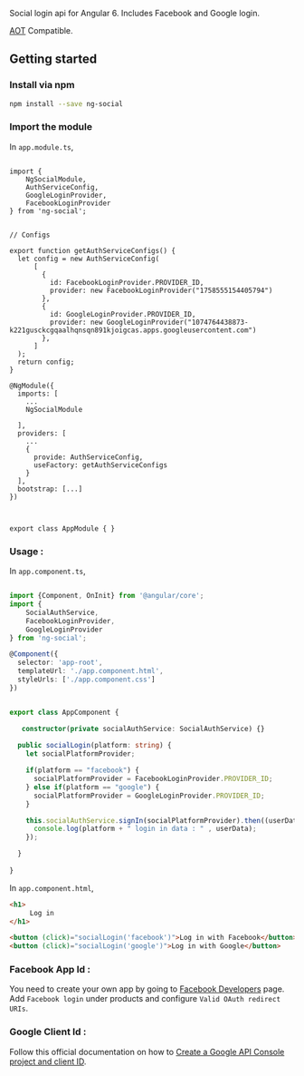 Social login api for Angular 6. Includes Facebook and Google login.  

[AOT](https://angular.io/guide/aot-compiler) Compatible.


## Getting started


### Install via npm 

```sh
npm install --save ng-social
```

### Import the module

In `app.module.ts`,

```

import { 
	NgSocialModule, 
	AuthServiceConfig, 
	GoogleLoginProvider, 
	FacebookLoginProvider 
} from 'ng-social'; 


// Configs

export function getAuthServiceConfigs() {
  let config = new AuthServiceConfig(
      [
        {
          id: FacebookLoginProvider.PROVIDER_ID,
          provider: new FacebookLoginProvider("1758555154405794")
        },
        {
          id: GoogleLoginProvider.PROVIDER_ID,
          provider: new GoogleLoginProvider("1074764438873-k221gusckcgqaalhqnsqn891kjoigcas.apps.googleusercontent.com")
        },
      ]
  );
  return config;
}

@NgModule({
  imports: [
    ...
    NgSocialModule

  ],
  providers: [
    ...
    {
      provide: AuthServiceConfig,
      useFactory: getAuthServiceConfigs
    }
  ],
  bootstrap: [...]
})



export class AppModule { }

```

### Usage : 

In `app.component.ts`,

```typescript

import {Component, OnInit} from '@angular/core';
import {
    SocialAuthService,
    FacebookLoginProvider,
    GoogleLoginProvider
} from 'ng-social';

@Component({
  selector: 'app-root',
  templateUrl: './app.component.html',
  styleUrls: ['./app.component.css']
})


export class AppComponent {

   constructor(private socialAuthService: SocialAuthService) {}
  
  public socialLogin(platform: string) {
    let socialPlatformProvider;

    if(platform == "facebook") {
      socialPlatformProvider = FacebookLoginProvider.PROVIDER_ID;
    } else if(platform == "google") {
      socialPlatformProvider = GoogleLoginProvider.PROVIDER_ID;
    }

    this.socialAuthService.signIn(socialPlatformProvider).then((userData) => {
      console.log(platform + " login in data : " , userData);
    });

  }
  
}
```



In `app.component.html`,

```html
<h1>
     Log in
</h1>

<button (click)="socialLogin('facebook')">Log in with Facebook</button>
<button (click)="socialLogin('google')">Log in with Google</button>           
```




### Facebook App Id : 

You need to create your own app by going to [Facebook Developers](https://developers.facebook.com/) page.
Add `Facebook login` under products and configure `Valid OAuth redirect URIs`.

### Google Client Id : 

Follow this official documentation on how to [
Create a Google API Console project and client ID](https://developers.google.com/identity/sign-in/web/devconsole-project).

